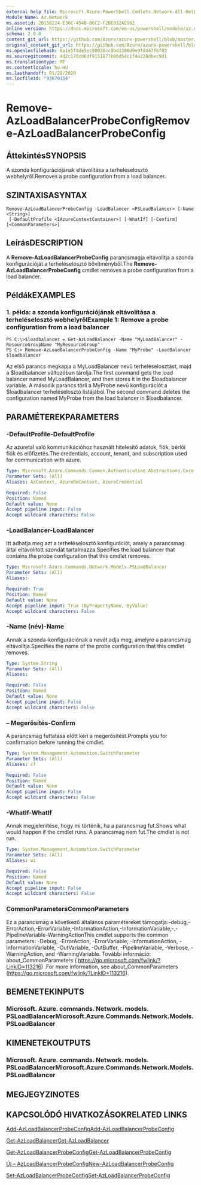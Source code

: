 ```yaml
---
external help file: Microsoft.Azure.PowerShell.Cmdlets.Network.dll-Help.xml
Module Name: Az.Network
ms.assetid: 2B15B224-E36C-454B-B6C2-F2BE032AE962
online version: https://docs.microsoft.com/en-us/powershell/module/az.network/remove-azloadbalancerprobeconfig
schema: 2.0.0
content_git_url: https://github.com/Azure/azure-powershell/blob/master/src/Network/Network/help/Remove-AzLoadBalancerProbeConfig.md
original_content_git_url: https://github.com/Azure/azure-powershell/blob/master/src/Network/Network/help/Remove-AzLoadBalancerProbeConfig.md
ms.openlocfilehash: 6a1e5f4de5ec98030cc9bd3300d9e9fd447f6f02
ms.sourcegitcommit: 4d2c178cd6df9151877b08d54c1f4a228dbec9d1
ms.translationtype: MT
ms.contentlocale: hu-HU
ms.lasthandoff: 01/29/2020
ms.locfileid: "93670154"
---
```

# <span data-ttu-id="75130-101">Remove-AzLoadBalancerProbeConfig</span><span class="sxs-lookup"><span data-stu-id="75130-101">Remove-AzLoadBalancerProbeConfig</span></span>

## <span data-ttu-id="75130-102">Áttekintés</span><span class="sxs-lookup"><span data-stu-id="75130-102">SYNOPSIS</span></span>
<span data-ttu-id="75130-103">A szonda konfigurációjának eltávolítása a terheléselosztó webhelyről.</span><span class="sxs-lookup"><span data-stu-id="75130-103">Removes a probe configuration from a load balancer.</span></span>

## <span data-ttu-id="75130-104">SZINTAXISA</span><span class="sxs-lookup"><span data-stu-id="75130-104">SYNTAX</span></span>

```
Remove-AzLoadBalancerProbeConfig -LoadBalancer <PSLoadBalancer> [-Name <String>]
 [-DefaultProfile <IAzureContextContainer>] [-WhatIf] [-Confirm] [<CommonParameters>]
```

## <span data-ttu-id="75130-105">Leírás</span><span class="sxs-lookup"><span data-stu-id="75130-105">DESCRIPTION</span></span>
<span data-ttu-id="75130-106">A **Remove-AzLoadBalancerProbeConfig** parancsmagja eltávolítja a szonda konfigurációját a terheléselosztó bővítményből.</span><span class="sxs-lookup"><span data-stu-id="75130-106">The **Remove-AzLoadBalancerProbeConfig** cmdlet removes a probe configuration from a load balancer.</span></span>

## <span data-ttu-id="75130-107">Példák</span><span class="sxs-lookup"><span data-stu-id="75130-107">EXAMPLES</span></span>

### <span data-ttu-id="75130-108">1. példa: a szonda konfigurációjának eltávolítása a terheléselosztó webhelyről</span><span class="sxs-lookup"><span data-stu-id="75130-108">Example 1: Remove a probe configuration from a load balancer</span></span>
```
PS C:\>$loadbalancer = Get-AzLoadBalancer -Name "MyLoadBalancer" -ResourceGroupName "MyResourceGroup"
PS C:> Remove-AzLoadBalancerProbeConfig -Name "MyProbe" -LoadBalancer $loadbalancer
```

<span data-ttu-id="75130-109">Az első parancs megkapja a MyLoadBalancer nevű terheléselosztást, majd a $loadbalancer változóban tárolja.</span><span class="sxs-lookup"><span data-stu-id="75130-109">The first command gets the load balancer named MyLoadBalancer, and then stores it in the $loadbalancer variable.</span></span>
<span data-ttu-id="75130-110">A második parancs törli a MyProbe nevű konfigurációt a $loadbalancer terheléselosztó listájából.</span><span class="sxs-lookup"><span data-stu-id="75130-110">The second command deletes the configuration named MyProbe from the load balancer in $loadbalancer.</span></span>

## <span data-ttu-id="75130-111">PARAMÉTEREK</span><span class="sxs-lookup"><span data-stu-id="75130-111">PARAMETERS</span></span>

### <span data-ttu-id="75130-112">-DefaultProfile</span><span class="sxs-lookup"><span data-stu-id="75130-112">-DefaultProfile</span></span>
<span data-ttu-id="75130-113">Az azuretal való kommunikációhoz használt hitelesítő adatok, fiók, bérlői fiók és előfizetés.</span><span class="sxs-lookup"><span data-stu-id="75130-113">The credentials, account, tenant, and subscription used for communication with azure.</span></span>

```yaml
Type: Microsoft.Azure.Commands.Common.Authentication.Abstractions.Core.IAzureContextContainer
Parameter Sets: (All)
Aliases: AzContext, AzureRmContext, AzureCredential

Required: False
Position: Named
Default value: None
Accept pipeline input: False
Accept wildcard characters: False
```

### <span data-ttu-id="75130-114">-LoadBalancer</span><span class="sxs-lookup"><span data-stu-id="75130-114">-LoadBalancer</span></span>
<span data-ttu-id="75130-115">Itt adhatja meg azt a terheléselosztó konfigurációt, amely a parancsmag által eltávolított szondát tartalmazza.</span><span class="sxs-lookup"><span data-stu-id="75130-115">Specifies the load balancer that contains the probe configuration that this cmdlet removes.</span></span>

```yaml
Type: Microsoft.Azure.Commands.Network.Models.PSLoadBalancer
Parameter Sets: (All)
Aliases:

Required: True
Position: Named
Default value: None
Accept pipeline input: True (ByPropertyName, ByValue)
Accept wildcard characters: False
```

### <span data-ttu-id="75130-116">-Name (név)</span><span class="sxs-lookup"><span data-stu-id="75130-116">-Name</span></span>
<span data-ttu-id="75130-117">Annak a szonda-konfigurációnak a nevét adja meg, amelyre a parancsmag eltávolítja.</span><span class="sxs-lookup"><span data-stu-id="75130-117">Specifies the name of the probe configuration that this cmdlet removes.</span></span>

```yaml
Type: System.String
Parameter Sets: (All)
Aliases:

Required: False
Position: Named
Default value: None
Accept pipeline input: False
Accept wildcard characters: False
```

### <span data-ttu-id="75130-118">– Megerősítés</span><span class="sxs-lookup"><span data-stu-id="75130-118">-Confirm</span></span>
<span data-ttu-id="75130-119">A parancsmag futtatása előtt kéri a megerősítést.</span><span class="sxs-lookup"><span data-stu-id="75130-119">Prompts you for confirmation before running the cmdlet.</span></span>

```yaml
Type: System.Management.Automation.SwitchParameter
Parameter Sets: (All)
Aliases: cf

Required: False
Position: Named
Default value: None
Accept pipeline input: False
Accept wildcard characters: False
```

### <span data-ttu-id="75130-120">-WhatIf</span><span class="sxs-lookup"><span data-stu-id="75130-120">-WhatIf</span></span>
<span data-ttu-id="75130-121">Annak megjelenítése, hogy mi történik, ha a parancsmag fut.</span><span class="sxs-lookup"><span data-stu-id="75130-121">Shows what would happen if the cmdlet runs.</span></span> <span data-ttu-id="75130-122">A parancsmag nem fut.</span><span class="sxs-lookup"><span data-stu-id="75130-122">The cmdlet is not run.</span></span>

```yaml
Type: System.Management.Automation.SwitchParameter
Parameter Sets: (All)
Aliases: wi

Required: False
Position: Named
Default value: None
Accept pipeline input: False
Accept wildcard characters: False
```

### <span data-ttu-id="75130-123">CommonParameters</span><span class="sxs-lookup"><span data-stu-id="75130-123">CommonParameters</span></span>
<span data-ttu-id="75130-124">Ez a parancsmag a következő általános paramétereket támogatja:-debug,-ErrorAction,-ErrorVariable,-InformationAction,-InformationVariable,-,-PipelineVariable-WarningAction</span><span class="sxs-lookup"><span data-stu-id="75130-124">This cmdlet supports the common parameters: -Debug, -ErrorAction, -ErrorVariable, -InformationAction, -InformationVariable, -OutVariable, -OutBuffer, -PipelineVariable, -Verbose, -WarningAction, and -WarningVariable.</span></span> <span data-ttu-id="75130-125">További információ: about_CommonParameters ( https://go.microsoft.com/fwlink/?LinkID=113216) .</span><span class="sxs-lookup"><span data-stu-id="75130-125">For more information, see about_CommonParameters (https://go.microsoft.com/fwlink/?LinkID=113216).</span></span>

## <span data-ttu-id="75130-126">BEMENETEK</span><span class="sxs-lookup"><span data-stu-id="75130-126">INPUTS</span></span>

### <span data-ttu-id="75130-127">Microsoft. Azure. commands. Network. models. PSLoadBalancer</span><span class="sxs-lookup"><span data-stu-id="75130-127">Microsoft.Azure.Commands.Network.Models.PSLoadBalancer</span></span>

## <span data-ttu-id="75130-128">KIMENETEK</span><span class="sxs-lookup"><span data-stu-id="75130-128">OUTPUTS</span></span>

### <span data-ttu-id="75130-129">Microsoft. Azure. commands. Network. models. PSLoadBalancer</span><span class="sxs-lookup"><span data-stu-id="75130-129">Microsoft.Azure.Commands.Network.Models.PSLoadBalancer</span></span>

## <span data-ttu-id="75130-130">MEGJEGYZI</span><span class="sxs-lookup"><span data-stu-id="75130-130">NOTES</span></span>

## <span data-ttu-id="75130-131">KAPCSOLÓDÓ HIVATKOZÁSOK</span><span class="sxs-lookup"><span data-stu-id="75130-131">RELATED LINKS</span></span>

[<span data-ttu-id="75130-132">Add-AzLoadBalancerProbeConfig</span><span class="sxs-lookup"><span data-stu-id="75130-132">Add-AzLoadBalancerProbeConfig</span></span>](./Add-AzLoadBalancerProbeConfig.md)

[<span data-ttu-id="75130-133">Get-AzLoadBalancer</span><span class="sxs-lookup"><span data-stu-id="75130-133">Get-AzLoadBalancer</span></span>](./Get-AzLoadBalancer.md)

[<span data-ttu-id="75130-134">Get-AzLoadBalancerProbeConfig</span><span class="sxs-lookup"><span data-stu-id="75130-134">Get-AzLoadBalancerProbeConfig</span></span>](./Get-AzLoadBalancerProbeConfig.md)

[<span data-ttu-id="75130-135">Új – AzLoadBalancerProbeConfig</span><span class="sxs-lookup"><span data-stu-id="75130-135">New-AzLoadBalancerProbeConfig</span></span>](./New-AzLoadBalancerProbeConfig.md)

[<span data-ttu-id="75130-136">Set-AzLoadBalancerProbeConfig</span><span class="sxs-lookup"><span data-stu-id="75130-136">Set-AzLoadBalancerProbeConfig</span></span>](./Set-AzLoadBalancerProbeConfig.md)


